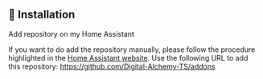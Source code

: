 ## 🚀 Installation

Add repository on my Home Assistant

If you want to do add the repository manually, please follow the procedure highlighted in the [Home Assistant website](https://www.home-assistant.io/common-tasks/os#installing-third-party-add-ons).
Use the following URL to add this repository: https://github.com/Digital-Alchemy-TS/addons
